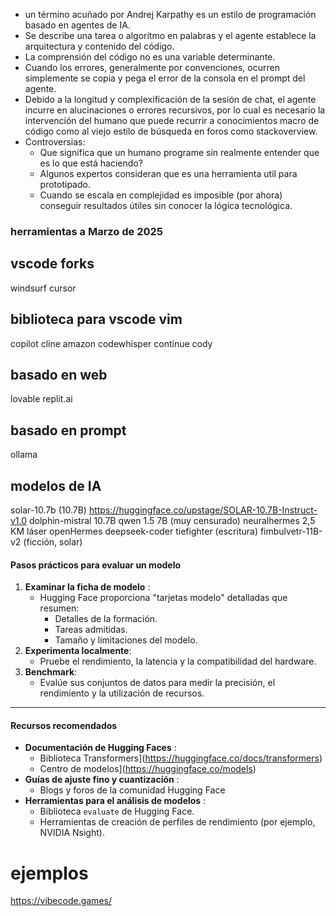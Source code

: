 - un término acuñado por Andrej Karpathy es un estilo de programación basado en agentes de IA. 
- Se describe una tarea o algorítmo en palabras y el agente establece la arquitectura y contenido del código.
- La comprensión del código no es una variable determinante.
- Cuando los errores, generalmente por convenciones, ocurren simplemente se copia y pega el error de la consola en el prompt del agente.
- Debido a la longitud y complexificación de la sesión de chat, el agente incurre en alucinaciones o errores recursivos, por lo cual es necesario la intervención del humano que puede recurrir a conocimientos macro de código como al viejo estilo de búsqueda en foros como stackoverview.
- Controversias: 
	- Que significa que un humano programe sin realmente entender que es lo que está haciendo? 
	- Algunos expertos consideran que es una herramienta util para prototipado. 
	- Cuando se escala en complejidad es imposible (por ahora) conseguir resultados útiles sin conocer la lógica tecnológica. 



### herramientas a Marzo de 2025

## vscode forks
windsurf
cursor

## biblioteca para vscode vim
copilot
cline
amazon codewhisper
continue
cody

## basado en web
lovable
replit.ai

## basado en prompt
ollama


## modelos de IA

solar-10.7b (10.7B) https://huggingface.co/upstage/SOLAR-10.7B-Instruct-v1.0
dolphin-mistral 10.7B
qwen 1.5 7B (muy censurado)
neuralhermes 2,5 KM láser
openHermes
deepseek-coder
tiefighter (escritura)
fimbulvetr-11B-v2 (ficción, solar)




#### Pasos prácticos para evaluar un modelo
1. **Examinar la ficha de modelo** :
   - Hugging Face proporciona "tarjetas modelo" detalladas que resumen:
     - Detalles de la formación.
     - Tareas admitidas.
     - Tamaño y limitaciones del modelo.
2. **Experimenta localmente**:
   - Pruebe el rendimiento, la latencia y la compatibilidad del hardware.
3. **Benchmark**:
   - Evalúe sus conjuntos de datos para medir la precisión, el rendimiento y la utilización de recursos.

---

#### Recursos recomendados
- **Documentación de Hugging Faces** :
  - Biblioteca Transformers](https://huggingface.co/docs/transformers)
  - Centro de modelos](https://huggingface.co/models)
- **Guías de ajuste fino y cuantización** :
  - Blogs y foros de la comunidad Hugging Face
- **Herramientas para el análisis de modelos** :
  - Biblioteca `evaluate` de Hugging Face.
  - Herramientas de creación de perfiles de rendimiento (por ejemplo, NVIDIA Nsight).


# ejemplos
https://vibecode.games/